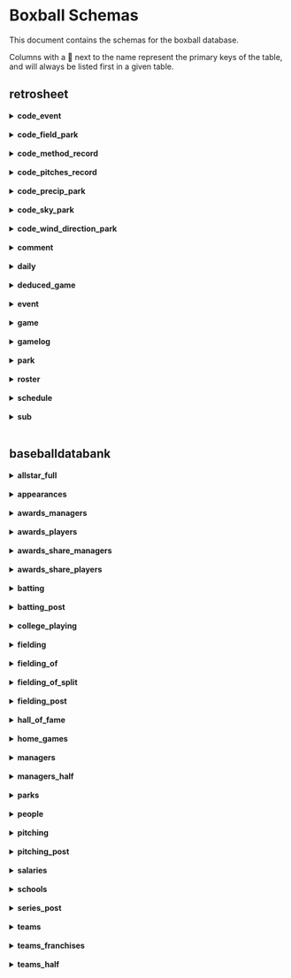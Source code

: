 # Boxball Schemas
This document contains the schemas for the boxball database.

Columns with a &#128273; next to the name represent the primary keys of the table, and will always be listed first in a given table.
## retrosheet
<details>
 <summary> <b>code_event</b></summary>

  #### &#128273; code: smallint
  #### description: varchar(30)
</details><br>
<details>
 <summary> <b>code_field_park</b></summary>

  #### &#128273; code: smallint
  #### description: varchar(30)
</details><br>
<details>
 <summary> <b>code_method_record</b></summary>

  #### &#128273; code: smallint
  #### description: varchar(30)
</details><br>
<details>
 <summary> <b>code_pitches_record</b></summary>

  #### &#128273; code: smallint
  #### description: varchar(30)
</details><br>
<details>
 <summary> <b>code_precip_park</b></summary>

  #### &#128273; code: smallint
  #### description: varchar(30)
</details><br>
<details>
 <summary> <b>code_sky_park</b></summary>

  #### &#128273; code: smallint
  #### description: varchar(30)
</details><br>
<details>
 <summary> <b>code_wind_direction_park</b></summary>

  #### &#128273; code: smallint
  #### description: varchar(30)
</details><br>
<details>
 <summary> <b>comment</b></summary>

  #### &#128273; dummy_id: integer
  #### game_id: char(12)
   >Game ID (home team ID + YYYYMMDD + doubleheader flag
  #### event_id: smallint
   >Commented event number
  #### comment: varchar(1638)
   >Comment text
  #### ejected_person_id: varchar(256)
   >ID of ejected person
  #### ejected_person_role_cd: varchar(256)
  #### eject_umpire_id: varchar(256)
   >ID of umpire who ejected person
  #### eject_reason: varchar(1639)
  #### umpchange_inning: varchar(256)
  #### umpchange_position: varchar(256)
  #### umpchange_person_id: varchar(256)
   >ID of new umpire
</details><br>
<details>
 <summary> <b>daily</b></summary>

  #### &#128273; dummy_id: integer
  #### game_id: char(12)
   >Game ID (home team ID + YYYYMMDD + doubleheader flag
  #### game_dt: date
   >Game date
  #### game_ct: smallint
   >Doubleheader flag (0 - only game of day, 1 - first game of doubleheader, 2 - second game of doubleheader
  #### appearance_dt: date
   >Player appearance date. Can be different from game date if the game was suspended and the player entered the game at the later date
  #### team_id: char(3)
   >Team ID of player
  #### player_id: char(8)
   >Player ID
  #### slot_ct: smallint
   >Player lineup position
  #### seq_ct: smallint
   >Player is nth person of game to play in that lineup slot
  #### home_fl: boolean
   >Player is playing at home
  #### opponent_id: char(3)
   >Team opponent ID
  #### park_id: char(5)
   >Park ID
  #### b_g: smallint
   >Games played
  #### b_pa: smallint
   >Plate appearances
  #### b_ab: smallint
   >At bats
  #### b_r: smallint
   >Runs scored
  #### b_h: smallint
   >Hits
  #### b_tb: smallint
   >Total bases
  #### b_2b: smallint
   >Doubles
  #### b_3b: smallint
   >Triples
  #### b_hr: smallint
   >Home runs
  #### b_hr4: smallint
   >Grand slams
  #### b_rbi: smallint
   >Runs batted in
  #### b_gw: smallint
   >Game winning RBI
  #### b_bb: smallint
   >Walks
  #### b_ibb: smallint
   >Intentional walks
  #### b_so: smallint
   >Strikeouts
  #### b_gdp: smallint
   >Grounded into double plays
  #### b_hp: smallint
   >Hit by pitches
  #### b_sh: smallint
   >Sacrifice hits
  #### b_sf: smallint
   >Sacrifice files
  #### b_sb: smallint
   >Stolen bases
  #### b_cs: smallint
   >Caught stealing
  #### b_xi: smallint
   >Reached on interference
  #### b_g_dh: smallint
   >Games as DH
  #### b_g_ph: smallint
   >Games as pinch hitter
  #### b_g_pr: smallint
   >Games as pinch runner
  #### p_g: smallint
   >Games pitched
  #### p_gs: smallint
   >Games as starting pitcher
  #### p_cg: smallint
   >Complete games
  #### p_sho: smallint
   >Shutouts
  #### p_gf: smallint
   >Games finished
  #### p_w: smallint
   >Wins
  #### p_l: smallint
   >Losses
  #### p_sv: smallint
   >Saves
  #### p_out: smallint
   >Outs recorded
  #### p_tbf: smallint
   >Total batters faced
  #### p_ab: smallint
   >At bats against
  #### p_r: smallint
   >Runs allowed
  #### p_er: smallint
   >Earned runs allowed
  #### p_h: smallint
   >Hits allowed
  #### p_tb: smallint
   >Total bases allowed
  #### p_2b: smallint
   >Doubles allowed
  #### p_3b: smallint
   >Triples allowed
  #### p_hr: smallint
   >Home runs allowed
  #### p_hr4: smallint
   >Grand slams allowed
  #### p_bb: smallint
   >Walks allowed
  #### p_ibb: smallint
   >Intentional walks allowed
  #### p_so: smallint
   >Strikeouts against
  #### p_gdp: smallint
   >Grounded into double plays against
  #### p_hp: smallint
   >Hit by pitches allowed
  #### p_sh: smallint
   >Sacrifice hits allowed
  #### p_sf: smallint
   >Sacrifice flies allowed
  #### p_xi: smallint
   >Reached on interference allowed
  #### p_wp: smallint
   >Wild pitches allowed
  #### p_bk: smallint
   >Balks allowed
  #### p_ir: smallint
   >Inherited runners
  #### p_irs: smallint
   >Inherited runners scored
  #### p_go: smallint
   >Groundouts recorded
  #### p_ao: smallint
   >Fly ball outs recorded
  #### p_pitch: smallint
   >Pitches thrown
  #### p_strike: smallint
   >Strikes thrown
  #### f_p_g: smallint
   >Appearances at pitcher
  #### f_p_gs: smallint
   >Starts at pitcher
  #### f_p_out: smallint
   >Outs played as pitcher
  #### f_p_tc: smallint
   >Total chances as pitcher
  #### f_p_po: smallint
   >Putouts as pitcher
  #### f_p_a: smallint
   >Assists as pitcher
  #### f_p_e: smallint
   >Errors as pitcher
  #### f_p_dp: smallint
   >Double plays turned as pitcher
  #### f_p_tp: smallint
   >Triple pays turned as pitcher
  #### f_c_g: smallint
   >Appearances at catcher
  #### f_c_gs: smallint
   >Starts at catcher
  #### f_c_out: smallint
   >Outs played as catcher
  #### f_c_tc: smallint
   >Total chances as catcher
  #### f_c_po: smallint
   >Putouts as catcher
  #### f_c_a: smallint
   >Assists as catcher
  #### f_c_e: smallint
   >Errors as catcher
  #### f_c_dp: smallint
   >Double plays turned as catcher
  #### f_c_tp: smallint
   >Triple pays turned as catcher
  #### f_c_pb: smallint
   >Passed balls
  #### f_c_xi: smallint
   >Catcher's interference
  #### f_1b_g: smallint
   >Appearances at first baseman
  #### f_1b_gs: smallint
   >Starts at first baseman
  #### f_1b_out: smallint
   >Outs played as first baseman
  #### f_1b_tc: smallint
   >Total chances as first baseman
  #### f_1b_po: smallint
   >Putouts as first baseman
  #### f_1b_a: smallint
   >Assists as first baseman
  #### f_1b_e: smallint
   >Errors as first baseman
  #### f_1b_dp: smallint
   >Double plays turned as first baseman
  #### f_1b_tp: smallint
   >Triple pays turned as first baseman
  #### f_2b_g: smallint
   >Appearances at second baseman
  #### f_2b_gs: smallint
   >Starts at second baseman
  #### f_2b_out: smallint
   >Outs played as second baseman
  #### f_2b_tc: smallint
   >Total chances as second baseman
  #### f_2b_po: smallint
   >Putouts as second baseman
  #### f_2b_a: smallint
   >Assists as second baseman
  #### f_2b_e: smallint
   >Errors as second baseman
  #### f_2b_dp: smallint
   >Double plays turned as second baseman
  #### f_2b_tp: smallint
   >Triple pays turned as second baseman
  #### f_3b_g: smallint
   >Appearances at third baseman
  #### f_3b_gs: smallint
   >Starts at third baseman
  #### f_3b_out: smallint
   >Outs played as third baseman
  #### f_3b_tc: smallint
   >Total chances as third baseman
  #### f_3b_po: smallint
   >Putouts as third baseman
  #### f_3b_a: smallint
   >Assists as third baseman
  #### f_3b_e: smallint
   >Errors as third baseman
  #### f_3b_dp: smallint
   >Double plays turned as third baseman
  #### f_3b_tp: smallint
   >Triple pays turned as third baseman
  #### f_ss_g: smallint
   >Appearances at shortstop
  #### f_ss_gs: smallint
   >Starts at shortstop
  #### f_ss_out: smallint
   >Outs played as shortstop
  #### f_ss_tc: smallint
   >Total chances as shortstop
  #### f_ss_po: smallint
   >Putouts as shortstop
  #### f_ss_a: smallint
   >Assists as shortstop
  #### f_ss_e: smallint
   >Errors as shortstop
  #### f_ss_dp: smallint
   >Double plays turned as shortstop
  #### f_ss_tp: smallint
   >Triple pays turned as shortstop
  #### f_lf_g: smallint
   >Appearances at left fielder
  #### f_lf_gs: smallint
   >Starts at left fielder
  #### f_lf_out: smallint
   >Outs played as left fielder
  #### f_lf_tc: smallint
   >Total chances as left fielder
  #### f_lf_po: smallint
   >Putouts as left fielder
  #### f_lf_a: smallint
   >Assists as left fielder
  #### f_lf_e: smallint
   >Errors as left fielder
  #### f_lf_dp: smallint
   >Double plays turned as left fielder
  #### f_lf_tp: smallint
   >Triple pays turned as left fielder
  #### f_cf_g: smallint
   >Appearances at center fielder
  #### f_cf_gs: smallint
   >Starts at center fielder
  #### f_cf_out: smallint
   >Outs played as center fielder
  #### f_cf_tc: smallint
   >Total chances as center fielder
  #### f_cf_po: smallint
   >Putouts as center fielder
  #### f_cf_a: smallint
   >Assists as center fielder
  #### f_cf_e: smallint
   >Errors as center fielder
  #### f_cf_dp: smallint
   >Double plays turned as center fielder
  #### f_cf_tp: smallint
   >Triple pays turned as center fielder
  #### f_rf_g: smallint
   >Appearances at right fielder
  #### f_rf_gs: smallint
   >Starts at right fielder
  #### f_rf_out: smallint
   >Outs played as right fielder
  #### f_rf_tc: smallint
   >Total chances as right fielder
  #### f_rf_po: smallint
   >Putouts as right fielder
  #### f_rf_a: smallint
   >Assists as right fielder
  #### f_rf_e: smallint
   >Errors as right fielder
  #### f_rf_dp: smallint
   >Double plays turned as right fielder
  #### f_rf_tp: smallint
   >Triple pays turned as right fielder
</details><br>
<details>
 <summary> <b>deduced_game</b></summary>

  #### &#128273; game_id: char(12)
   >Game ID (home team ID + YYYYMMDD + doubleheader flag
</details><br>
<details>
 <summary> <b>event</b></summary>

  #### &#128273; game_id: char(12)
   >Game ID (home team ID + YYYYMMDD + doubleheader flag
  #### &#128273; event_id: integer
   >Event number of game
  #### away_team_id: char(3)
   >Visiting Team
  #### inn_ct: smallint
   >Inning
  #### bat_home_id: boolean
   >Home team is batting
  #### outs_ct: smallint
   >Outs (0-2)
  #### balls_ct: smallint
   >Balls (0-3)
  #### strikes_ct: smallint
   >Strikes (0-2
  #### pitch_seq_tx: varchar(30)
   >Pitch sequence
  #### away_score_ct: smallint
   >Away score
  #### home_score_ct: smallint
   >Home score
  #### bat_id: char(8)
   >Batter ID
  #### bat_hand_cd: char(1)
   >Batter handedness
  #### resp_bat_id: char(8)
   >ID of batter charged with event
  #### resp_bat_hand_cd: char(1)
   >Handedness of batter charged with event
  #### pit_id: char(8)
   >Pitcher ID
  #### pit_hand_cd: char(1)
   >Pitcher handedness
  #### resp_pit_id: char(8)
   >ID of pitcher charged with event
  #### resp_pit_hand_cd: char(1)
   >Handedness of pitcher charged with event
  #### pos2_fld_id: char(8)
   >Catcher ID
  #### pos3_fld_id: char(8)
   >First baseman ID
  #### pos4_fld_id: char(8)
   >Second baseman ID
  #### pos5_fld_id: char(8)
   >Third baseman ID
  #### pos6_fld_id: char(8)
   >Shortstop ID
  #### pos7_fld_id: char(8)
   >Left fielder ID
  #### pos8_fld_id: char(8)
   >Center fielder ID
  #### pos9_fld_id: char(8)
   >Right fielder ID
  #### base1_run_id: char(8)
   >ID of runner on first
  #### base2_run_id: char(8)
   >ID of runner on second
  #### base3_run_id: char(8)
   >ID of runner on third
  #### event_tx: varchar(128)
   >Event text (in scoring shorthand
  #### leadoff_fl: boolean
   >Batter is leading off the inning
  #### ph_fl: boolean
   >Batter is pinch-hitting
  #### bat_fld_cd: smallint
   >Defensive position of batter (10 for DH, 11 for PH, 12 for PR
  #### bat_lineup_id: smallint
   >Lineup position (1-9)
  #### event_cd: smallint
   >Event code (join table `code_event` for descriptions
  #### bat_event_fl: boolean
   >Event is related to the batter
  #### ab_fl: boolean
   >Event is an at-bat
  #### h_fl: smallint
   >Event is a hit
  #### sh_fl: boolean
   >Event is a sacrifice hit
  #### sf_fl: boolean
   >Event is a sacrifice fly
  #### event_outs_ct: smallint
   >Outs recorded on event (0-3)
  #### dp_fl: boolean
   >Event is a double play
  #### tp_fl: boolean
   >Event is a triple play
  #### rbi_ct: smallint
   >Runs batted in on event
  #### wp_fl: boolean
   >Event is a wild pitch
  #### pb_fl: boolean
   >Event is a passed ball
  #### fld_cd: smallint
   >Position id of event fielder
  #### battedball_cd: char(1)
   >Batted ball code (P - pop-up, G - ground ball, F - fly ball, L - line drive
  #### bunt_fl: boolean
   >Event is a bunt
  #### foul_fl: boolean
   >Event is a foul ball
  #### battedball_loc_tx: varchar(5)
   >Hit location code (see https://www.retrosheet.org/location.htm)
  #### err_ct: smallint
   >Number of errors recorded during event
  #### err1_fld_cd: smallint
   >Position code of fielder committing first error during event
  #### err1_cd: char(1)
   >First error type (T - throwing, F - fielding)
  #### err2_fld_cd: smallint
   >Position code of fielder committing second error during event
  #### err2_cd: char(1)
   >Second error type (T - throwing, F - fielding)
  #### err3_fld_cd: smallint
   >Position code of fielder committing third error during event
  #### err3_cd: char(1)
   >Third error type (T - throwing, F - fielding)
  #### bat_dest_id: smallint
   >Destination of batter after event (0 - putout, 1-3 - bases, 4 - scored asearned run, 5 - scored as unearned, 6 - scored as unearned to team earned to pitcher)
  #### run1_dest_id: smallint
   >Destination of runner on first after event (0 - putout, 1-3 - bases, 4 - scored as earned run, 5 - scored as unearned, 6 - scored as unearned to team earned to pitcher)
  #### run2_dest_id: smallint
   >Destination of runner on second after event (0 - putout, 1-3 - bases, 4 - scored as earned run, 5 - scored as unearned, 6 - scored as unearned to team earned to pitcher)
  #### run3_dest_id: smallint
   >Destination of runner on third after event (0 - putout, 1-3 - bases, 4 - scored as earned run, 5 - scored as unearned, 6 - scored as unearned to team earned to pitcher)
  #### bat_play_tx: varchar(15)
   >Fielding play on batter
  #### run1_play_tx: varchar(15)
   >Fielding play on runner on first
  #### run2_play_tx: varchar(15)
   >Fielding play on runner on second
  #### run3_play_tx: varchar(15)
   >Fielding play on runner on third
  #### run1_sb_fl: boolean
   >Runner on first steals base
  #### run2_sb_fl: boolean
   >Runner on second steals base
  #### run3_sb_fl: boolean
   >Runner on third steals base
  #### run1_cs_fl: boolean
   >Runner on first caught stealing
  #### run2_cs_fl: boolean
   >Runner on second caught stealing
  #### run3_cs_fl: boolean
   >Runner on third caught stealing
  #### run1_pk_fl: boolean
   >Runner on first picked off
  #### run2_pk_fl: boolean
   >Runner on second picked off
  #### run3_pk_fl: boolean
   >Runner on third picked off
  #### run1_resp_pit_id: char(8)
   >ID of pitcher charged with runner on first
  #### run2_resp_pit_id: char(8)
   >ID of pitcher charged with runner on second
  #### run3_resp_pit_id: char(8)
   >ID of pitcher charged with runner on third
  #### game_new_fl: boolean
   >Start of game flag
  #### game_end_fl: boolean
   >End of game flag
  #### pr_run1_fl: boolean
   >Pinch-runner on first
  #### pr_run2_fl: boolean
   >Pinch-runner on second
  #### pr_run3_fl: boolean
   >Runner on third
  #### removed_for_pr_run1_id: char(8)
   >ID of former runner on first removed for pinch-runner
  #### removed_for_pr_run2_id: char(8)
   >ID of former runner on second removed for pinch-runner
  #### removed_for_pr_run3_id: char(8)
   >ID of former runner on third removed for pinch-runner
  #### removed_for_ph_bat_id: char(8)
   >ID of former batter removed for pinch-hitter
  #### removed_for_ph_bat_fld_cd: integer
   >Position code of batter removed for pinch-hitter
  #### po1_fld_cd: smallint
   >Position code of fielder with first putout
  #### po2_fld_cd: smallint
   >Position code of fielder with second putout
  #### po3_fld_cd: smallint
   >Position code of fielder with third putout
  #### ass1_fld_cd: smallint
   >Position code of fielder with first assist
  #### ass2_fld_cd: smallint
   >Position code of fielder with second assist
  #### ass3_fld_cd: smallint
   >Position code of fielder with third assist
  #### ass4_fld_cd: smallint
   >Position code of fielder with fourth assist
  #### ass5_fld_cd: smallint
   >Position code of fielder with fifth assist
  #### home_team_id: char(3)
   >Home team ID
  #### bat_team_id: char(3)
   >Batting team ID
  #### fld_team_id: char(3)
   >Fielding team ID
  #### bat_last_id: smallint
   >Half inning (differs from batting team if home team bats first)
  #### inn_new_fl: boolean
   >Start of half-inning flag
  #### inn_end_fl: boolean
   >End of half-inning flag
  #### start_bat_score_ct: smallint
   >Runs scored by batting team (prior to this event)
  #### start_fld_score_ct: smallint
   >Runs scored by fielding team
  #### inn_runs_ct: smallint
   >Runs scored in this half-inning (prior to this event)
  #### game_pa_ct: smallint
   >Batting team PA total (prior to this event)
  #### inn_pa_ct: smallint
   >Half-inning PA total (prior to this event)
  #### pa_new_fl: boolean
   >Event is the start of a plate appearance
  #### pa_trunc_fl: boolean
   >Event is a truncated plate appearance
  #### start_bases_cd: smallint
   >Base state at start of event (0-7, binary value is flags for runners on third, second, and first left-to-right)
  #### end_bases_cd: smallint
   >Base state end of event (0-7, binary value is flags for runners on third, second, and first left-to-right)
  #### bat_start_fl: boolean
   >Batter started game
  #### resp_bat_start_fl: boolean
   >Result-charged batter is a starter
  #### bat_on_deck_id: char(8)
   >ID of batter on deck
  #### bat_in_hold_id: char(8)
   >Id of batter in the hole
  #### pit_start_fl: boolean
   >Pitcher started game
  #### resp_pit_start_fl: boolean
   >Result-charged pitcher started game
  #### run1_fld_cd: smallint
   >Defensive position code of runner on first
  #### run1_lineup_cd: smallint
   >Lineup position of runner on first
  #### run1_origin_event_id: smallint
   >Event number on which runner on first reached base
  #### run2_fld_cd: smallint
   >Defensive position code of runner on second
  #### run2_lineup_cd: smallint
   >Lineup position of runner on second
  #### run2_origin_event_id: smallint
   >Event number on which runner on second reached base
  #### run3_fld_cd: smallint
   >Defensive position code of runner on third
  #### run3_lineup_cd: smallint
   >Lineup position of runner on third
  #### run3_origin_event_id: smallint
   >Event number on which runner on third reached base
  #### run1_resp_cat_id: char(8)
   >ID of responsible catcher for runner on first
  #### run2_resp_cat_id: char(8)
   >ID of responsible catcher for runner on second
  #### run3_resp_cat_id: char(8)
   >ID of responsible catcher for runner on third
  #### pa_ball_ct: smallint
   >Number of balls in plate appearance
  #### pa_called_ball_ct: smallint
   >Number of called balls in plate appearance
  #### pa_intent_ball_ct: smallint
   >Number of intentional balls in plate appearance
  #### pa_pitchout_ball_ct: smallint
   >Number of pitchouts in plate appearance
  #### pa_hitbatter_ball_ct: smallint
   >Number of pitches hitting batter in plate appearance
  #### pa_other_ball_ct: smallint
   >Number of other balls in plate appearance
  #### pa_strike_ct: smallint
   >Number of strikes in plate appearance
  #### pa_called_strike_ct: smallint
   >Number of called strikes in plate appearance
  #### pa_swingmiss_strike_ct: smallint
   >Number of swing-and-miss strikes in plate appearance
  #### pa_foul_strike_ct: smallint
   >Number of foul balls in plate appearance
  #### pa_inplay_strike_ct: smallint
   >Number of balls in play in plate appearance
  #### pa_other_strike_ct: smallint
   >Number of other strikes in plate appearance
  #### event_runs_ct: smallint
   >Number of runs on play
  #### fld_id: char(8)
   >ID of player fielding batted ball
  #### base2_force_fl: boolean
   >Event has force play at second
  #### base3_force_fl: boolean
   >Event has force play at third
  #### base4_force_fl: boolean
   >Event has force play at home
  #### bat_safe_err_fl: boolean
   >Event has batter safe on an error
  #### bat_fate_id: smallint
   >Ultimate fate of batter (see `dest_id` cols for code meaning
  #### run1_fate_id: smallint
   >Ultimate fate of runner on first (see `dest_id` cols for code meaning
  #### run2_fate_id: smallint
   >Ultimate fate of runner on second (see `dest_id` cols for code meaning
  #### run3_fate_id: smallint
   >Ultimate fate of runner on third (see `dest_id` cols for code meaning
  #### fate_runs_ct: smallint
   >Additional runs scored in half inning after this event
  #### ass6_fld_cd: smallint
   >Position code of fielder with sixth assist
  #### ass7_fld_cd: smallint
   >Position code of fielder with seventh assist
  #### ass8_fld_cd: smallint
   >Position code of fielder with eighth assist
  #### ass9_fld_cd: smallint
   >Position code of fielder with ninth assist
  #### ass10_fld_cd: smallint
   >Position code of fielder with tenth assist
  #### unknown_out_exc_fl: boolean
   >Unknown fielding credit flag
  #### uncertain_play_exc_fl: boolean
   >Uncertain play flag
</details><br>
<details>
 <summary> <b>game</b></summary>

  #### &#128273; game_id: char(12)
   >Game ID (home team ID + YYYYMMDD + doubleheader flag
  #### game_dt: date
   >Game date
  #### game_ct: smallint
   >Doubleheader flag (0 - only game of day, 1 - first game of doubleheader, 2 - second game of doubleheader
  #### game_dy: varchar(9)
   >Day of week
  #### start_game_tm: smallint
   >Game start time (12HMM coded as integer, eg 1015 for 10:15 PM)
  #### dh_fl: varchar(1)
   >DH used
  #### daynight_park_cd: varchar(1)
   >D - day game, N - night game
  #### away_team_id: char(3)
   >Away team ID
  #### home_team_id: char(3)
   >Home team ID
  #### park_id: varchar(5)
   >Park ID
  #### away_start_pit_id: char(8)
   >Away team starting pitcher ID
  #### home_start_pit_id: char(8)
   >Home team starting pitcher ID
  #### base4_ump_id: varchar(32)
   >Home plate umpire ID
  #### base1_ump_id: varchar(32)
   >First base umpire ID
  #### base2_ump_id: varchar(32)
   >Second base umpire ID
  #### base3_ump_id: varchar(32)
   >Third base umpire ID
  #### lf_ump_id: char(8)
   >Left field umpire ID
  #### rf_ump_id: char(8)
   >Right field umpire ID
  #### attend_park_ct: integer
   >Attendance
  #### scorer_record_id: varchar(50)
   >Scorekeeper
  #### translator_record_id: varchar(50)
   >Translator
  #### inputter_record_id: varchar(50)
   >Inputter
  #### input_record_ts: varchar(20)
   >Date and time of record input
  #### edit_record_ts: varchar(20)
   >Date and time of Most recent record edit
  #### method_record_cd: varchar(1)
   >How the game was scored (join `code_method_record` for details
  #### pitches_record_cd: varchar(1)
   >Highest detail of pitches recorded (join `code_pitches_record` for details). Note that many games with pitch detail do not have that info for all events, so pitch totals may not be accurate.
  #### temp_park_ct: smallint
   >Park temperature in degrees F (0 if unknown)
  #### wind_direction_park_cd: smallint
   >Wind direction park code (join `code_wind_direction_park` for details)
  #### wind_speed_park_ct: smallint
   >Wind speed in miles per hour (-1 if unknown)
  #### field_park_cd: smallint
   >Park field condition code (join `code_field_park` for details)
  #### precip_park_cd: smallint
   >Park precipitation code (join `code_precip_park` for details
  #### sky_park_cd: smallint
   >Park sky condition code (join `code_sky_park` for details
  #### minutes_game_ct: smallint
   >Length of game in minutes
  #### inn_ct: smallint
   >Length of game in innings
  #### away_score_ct: smallint
   >Away team final score
  #### home_score_ct: smallint
   >Home team final score
  #### away_hits_ct: smallint
   >Away team hits
  #### home_hits_ct: smallint
   >Home team hits
  #### away_err_ct: smallint
   >Away team errors
  #### home_err_ct: smallint
   >Home team errors
  #### away_lob_ct: smallint
   >Away team left on base
  #### home_lob_ct: smallint
   >Home team left on base
  #### win_pit_id: char(8)
   >ID of winning pitcher
  #### lose_pit_id: char(8)
   >ID of losing pitcher
  #### save_pit_id: char(8)
   >ID of saving pitcher
  #### gwrbi_bat_id: char(8)
   >ID of batter wit game-winning RBI
  #### away_lineup1_bat_id: char(8)
   >ID of away team starting batter in lineup position 1
  #### away_lineup1_fld_cd: smallint
   >Fielding position code of away team starting batter in lineup position 1
  #### away_lineup2_bat_id: char(8)
   >ID of away team starting batter in lineup position 2
  #### away_lineup2_fld_cd: smallint
   >Fielding position code of away team starting batter in lineup position 2
  #### away_lineup3_bat_id: char(8)
   >ID of away team starting batter in lineup position 3
  #### away_lineup3_fld_cd: smallint
   >Fielding position code of away team starting batter in lineup position 3
  #### away_lineup4_bat_id: char(8)
   >ID of away team starting batter in lineup position 4
  #### away_lineup4_fld_cd: smallint
   >Fielding position code of away team starting batter in lineup position 4
  #### away_lineup5_bat_id: char(8)
   >ID of away team starting batter in lineup position 5
  #### away_lineup5_fld_cd: smallint
   >Fielding position code of away team starting batter in lineup position 5
  #### away_lineup6_bat_id: char(8)
   >ID of away team starting batter in lineup position 6
  #### away_lineup6_fld_cd: smallint
   >Fielding position code of away team starting batter in lineup position 6
  #### away_lineup7_bat_id: char(8)
   >ID of away team starting batter in lineup position 7
  #### away_lineup7_fld_cd: smallint
   >Fielding position code of away team starting batter in lineup position 7
  #### away_lineup8_bat_id: char(8)
   >ID of away team starting batter in lineup position 8
  #### away_lineup8_fld_cd: smallint
   >Fielding position code of away team starting batter in lineup position 8
  #### away_lineup9_bat_id: char(8)
   >ID of away team starting batter in lineup position 9
  #### away_lineup9_fld_cd: smallint
   >Fielding position code of away team starting batter in lineup position 9
  #### home_lineup1_bat_id: char(8)
   >ID of home team starting batter in lineup position 1
  #### home_lineup1_fld_cd: smallint
   >Fielding position code of home team starting batter in lineup position 1
  #### home_lineup2_bat_id: char(8)
   >ID of home team starting batter in lineup position 2
  #### home_lineup2_fld_cd: smallint
   >Fielding position code of home team starting batter in lineup position 2
  #### home_lineup3_bat_id: char(8)
   >ID of home team starting batter in lineup position 3
  #### home_lineup3_fld_cd: smallint
   >Fielding position code of home team starting batter in lineup position 3
  #### home_lineup4_bat_id: char(8)
   >ID of home team starting batter in lineup position 4
  #### home_lineup4_fld_cd: smallint
   >Fielding position code of home team starting batter in lineup position 4
  #### home_lineup5_bat_id: char(8)
   >ID of home team starting batter in lineup position 5
  #### home_lineup5_fld_cd: smallint
   >Fielding position code of home team starting batter in lineup position 5
  #### home_lineup6_bat_id: char(8)
   >ID of home team starting batter in lineup position 6
  #### home_lineup6_fld_cd: smallint
   >Fielding position code of home team starting batter in lineup position 6
  #### home_lineup7_bat_id: char(8)
   >ID of home team starting batter in lineup position 7
  #### home_lineup7_fld_cd: smallint
   >Fielding position code of home team starting batter in lineup position 7
  #### home_lineup8_bat_id: char(8)
   >ID of home team starting batter in lineup position 8
  #### home_lineup8_fld_cd: smallint
   >Fielding position code of home team starting batter in lineup position 8
  #### home_lineup9_bat_id: char(8)
   >ID of home team starting batter in lineup position 9
  #### home_lineup9_fld_cd: smallint
   >Fielding position code of home team starting batter in lineup position 9
  #### away_finish_pit_id: char(8)
   >Away team finishing pitcher
  #### home_finish_pit_id: char(8)
   >Home team finishing pitcher
  #### away_team_league_id: char(1)
   >Away team league (1 char ID)
  #### home_team_league_id: char(1)
   >Home team league (1 char ID)
  #### away_team_game_ct: smallint
   >Away team game number
  #### home_team_game_ct: smallint
   >Home team game number
  #### outs_ct: smallint
   >Length of game in outs
  #### completion_tx: varchar(26)
   >Information on completion of game
  #### forfeit_tx: varchar(26)
   >Information on forfeit of game
  #### protest_tx: varchar(26)
   >Information on protest of game
  #### away_line_tx: varchar(26)
   >Away team linescore
  #### home_line_tx: varchar(26)
   >Home team linescore
  #### away_ab_ct: smallint
   >Away team at bats
  #### away_2b_ct: smallint
   >Away team doubles
  #### away_3b_ct: smallint
   >Away team triples
  #### away_hr_ct: smallint
   >Away team home runs
  #### away_bi_ct: smallint
   >Away team runs batted in
  #### away_sh_ct: smallint
   >Away team sacrifice hits
  #### away_sf_ct: smallint
   >Away team sacrifice flies
  #### away_hp_ct: smallint
   >Away team hit by pitches
  #### away_bb_ct: smallint
   >Away team walks
  #### away_ibb_ct: smallint
   >Away team intentional walks
  #### away_so_ct: smallint
   >Away team strikeouts
  #### away_sb_ct: smallint
   >Away team stolen bases
  #### away_cs_ct: smallint
   >Away team caught stealing
  #### away_gdp_ct: smallint
   >Away team grounded into double plays
  #### away_xi_ct: smallint
   >Away team reached on interference
  #### away_pitcher_ct: smallint
   >Away team number of pitchers used
  #### away_er_ct: smallint
   >Away team individual earned runs
  #### away_ter_ct: smallint
   >Away team team earned runs
  #### away_wp_ct: smallint
   >Away team wild pitches
  #### away_bk_ct: smallint
   >Away team balks
  #### away_po_ct: smallint
   >Away team putouts
  #### away_a_ct: smallint
   >Away team assists
  #### away_pb_ct: smallint
   >Away team passed balls
  #### away_dp_ct: smallint
   >Away team double plays turned
  #### away_tp_ct: smallint
   >Away team triple plays turned
  #### home_ab_ct: smallint
   >Home team at bats
  #### home_2b_ct: smallint
   >Home team doubles
  #### home_3b_ct: smallint
   >Home team triples
  #### home_hr_ct: smallint
   >Home team home runs
  #### home_bi_ct: smallint
   >Home team runs batted in
  #### home_sh_ct: smallint
   >Home team sacrifice hits
  #### home_sf_ct: smallint
   >Home team sacrifice flies
  #### home_hp_ct: smallint
   >Home team hit by pitches
  #### home_bb_ct: smallint
   >Home team walks
  #### home_ibb_ct: smallint
   >Home team intentional walks
  #### home_so_ct: smallint
   >Home team strikeouts
  #### home_sb_ct: smallint
   >Home team stolen bases
  #### home_cs_ct: smallint
   >Home team caught stealing
  #### home_gdp_ct: smallint
   >Home team grounded into double plays
  #### home_xi_ct: smallint
   >Home team reached on interference
  #### home_pitcher_ct: smallint
   >Home team number of pitchers used
  #### home_er_ct: smallint
   >Home team individual earned runs
  #### home_ter_ct: smallint
   >Home team team earned runs
  #### home_wp_ct: smallint
   >Home team wild pitches
  #### home_bk_ct: smallint
   >Home team balks
  #### home_po_ct: smallint
   >Home team putouts
  #### home_a_ct: smallint
   >Home team assists
  #### home_pb_ct: smallint
   >Home team passed balls
  #### home_dp_ct: smallint
   >Home team double plays turned
  #### home_tp_ct: smallint
   >Home team triple plays turned
  #### ump_home_name_tx: varchar(26)
   >Home plate umpire name
  #### ump_1b_name_tx: varchar(26)
   >First base umpire name
  #### ump_2b_name_tx: varchar(26)
   >Second base umpire name
  #### ump_3b_name_tx: varchar(26)
   >Third base umpire name
  #### ump_lf_name_tx: varchar(26)
   >Left field umpire name
  #### ump_rf_name_tx: varchar(26)
   >Right field umpire name
  #### away_manager_id: char(8)
   >Away manager ID
  #### away_manager_name_tx: varchar(26)
   >Away manager name
  #### home_manager_id: char(8)
   >Home manager ID
  #### home_manager_name_tx: varchar(26)
   >Home manager name
  #### win_pit_name_tx: varchar(26)
   >Wining pitcher name
  #### lose_pit_name_tx: varchar(26)
   >Losing pitcher name
  #### save_pit_name_tx: varchar(26)
   >Saving pitcher name
  #### goahead_rbi_id: char(8)
   >ID of batter with goahead RBI
  #### goahead_rbi_name_tx: varchar(26)
   >Name of batter with goahead RBI
  #### away_lineup1_bat_name_tx: varchar(26)
   >Name of away team batter in lineup position 1
  #### away_lineup2_bat_name_tx: varchar(26)
   >Name of away team batter in lineup position 2
  #### away_lineup3_bat_name_tx: varchar(26)
   >Name of away team batter in lineup position 3
  #### away_lineup4_bat_name_tx: varchar(26)
   >Name of away team batter in lineup position 4
  #### away_lineup5_bat_name_tx: varchar(26)
   >Name of away team batter in lineup position 5
  #### away_lineup6_bat_name_tx: varchar(26)
   >Name of away team batter in lineup position 6
  #### away_lineup7_bat_name_tx: varchar(26)
   >Name of away team batter in lineup position 7
  #### away_lineup8_bat_name_tx: varchar(26)
   >Name of away team batter in lineup position 8
  #### away_lineup9_bat_name_tx: varchar(26)
   >Name of home team batter in lineup position 9
  #### home_lineup1_bat_name_tx: varchar(26)
   >Name of home team batter in lineup position 1
  #### home_lineup2_bat_name_tx: varchar(26)
   >Name of home team batter in lineup position 2
  #### home_lineup3_bat_name_tx: varchar(26)
   >Name of home team batter in lineup position 3
  #### home_lineup4_bat_name_tx: varchar(26)
   >Name of home team batter in lineup position 4
  #### home_lineup5_bat_name_tx: varchar(26)
   >Name of home team batter in lineup position 5
  #### home_lineup6_bat_name_tx: varchar(26)
   >Name of home team batter in lineup position 6
  #### home_lineup7_bat_name_tx: varchar(26)
   >Name of home team batter in lineup position 7
  #### home_lineup8_bat_name_tx: varchar(26)
   >Name of home team batter in lineup position 8
  #### home_lineup9_bat_name_tx: varchar(26)
   >Name of home team batter in lineup position 9
  #### add_info_tx: varchar(26)
   >Additional information
  #### acq_info_tx: varchar(26)
   >Acquisition information
</details><br>
<details>
 <summary> <b>gamelog</b></summary>

  #### &#128273; date: date
   >Game date
  #### &#128273; double_header: char(1)
   >
        Number of game:
         "0" -- a single game
         "1" -- the first game of a double (or triple) header
                including separate admission doubleheaders
         "2" -- the second game of a double (or triple) header
                including separate admission doubleheaders
         "3" -- the third game of a triple-header
         "A" -- the first game of a double-header involving 3 teams
         "B" -- the second game of a double-header involving 3 teams
         
  #### &#128273; visiting_team: char(3)
   >Visiting team ID
  #### &#128273; home_team: char(3)
   >Home team ID
  #### day_of_week: char(3)
   >Day of week (3 char abbreviation)
  #### visiting_team_league: char(2)
   >Away team league ID
  #### visiting_team_game_number: smallint
   >Away team game number
  #### home_team_league: char(2)
   >Home team league ID
  #### home_team_game_number: smallint
   >Home team game number
  #### visitor_runs_scored: smallint
   >Away team runs scored
  #### home_runs_score: smallint
   >Home team runs scored
  #### length_in_outs: smallint
   >Game length in outs
  #### day_night: char(1)
   >D - day game, N - night game
  #### completion_info: varchar(23)
   >
        Completion information.  If the game was completed at a
        later date (either due to a suspension or an upheld protest)
        this field will include:
            "yyyymmdd,park,vs,hs,len" Where
        yyyymmdd -- the date the game was completed
        park -- the park ID where the game was completed
        vs -- the visitor score at the time of interruption
        hs -- the home score at the time of interruption
        len -- the length of the game in outs at time of interruption
        All the rest of the information in the record refers to the
        entire game.
        
  #### forfeit_info: varchar(3)
   >V - forfeited to away team, H - forfeited to home team, T - ruled a no-decision
  #### protest_info: varchar(3)
   >P - protested by unidentified team, V - disallowed protest by away team, H - disallowed protest by home team, X - upheld protest by away team, Y - upheld protest by home team
  #### park_id: char(5)
   >Park ID
  #### attendance: integer
   >Attendance
  #### duration: smallint
   >Time of game in minutes
  #### vistor_line_score: varchar(26)
   >Away team line score, e.g. 010000(10)0x
  #### home_line_score: varchar(26)
   >Home team line score, e.g. 010000(10)0x
  #### visitor_ab: smallint
   >Away team at bats
  #### visitor_h: smallint
   >Away team hits
  #### visitor_d: smallint
   >Away team doubles
  #### visitor_t: smallint
   >Away team triples
  #### visitor_hr: smallint
   >Away team home runs
  #### visitor_rbi: smallint
   >Away team runs batted in
  #### visitor_sh: smallint
   >Away team sacrifice hits (may include sac flies before 1954)
  #### visitor_sf: smallint
   >Away team sacrifice flies (since 1954)
  #### visitor_hbp: smallint
   >Away team hit by pitches
  #### visitor_bb: smallint
   >Away team walks
  #### visitor_ibb: smallint
   >Away team intentional walks
  #### visitor_k: smallint
   >Away team strikeouts
  #### visitor_sb: smallint
   >Away team stolen bases
  #### visitor_cs: smallint
   >Away team caught stealing
  #### visitor_gdp: smallint
   >Away team grounded into double plays
  #### visitor_ci: smallint
   >Away team reached on interference
  #### visitor_lob: smallint
   >Away team left on base
  #### visitor_pitchers: smallint
   >Away team pitchers used
  #### visitor_er: smallint
   >Away team individual earned runs allowed
  #### visitor_ter: smallint
   >Away team team earned runs allowed
  #### visitor_wp: smallint
   >Away team wild pitches allowed
  #### visitor_balks: smallint
   >Away team balks allowed
  #### visitor_po: smallint
   >Away team putouts
  #### visitor_a: smallint
   >Away team assists
  #### visitor_e: smallint
   >Away team errors
  #### visitor_passed: smallint
   >Away team passed balls
  #### visitor_db: smallint
   >Away team double plays turned
  #### visitor_tp: smallint
   >Away team triple plays turned
  #### home_ab: smallint
   >Home team at bats
  #### home_h: smallint
   >Home team hits
  #### home_d: smallint
   >Home team doubles
  #### home_t: smallint
   >Home team triples
  #### home_hr: smallint
   >Home team home runs
  #### home_rbi: smallint
   >Home team runs batted in
  #### home_sh: smallint
   >Home team sacrifice hits (may include sac flies before 1954)
  #### home_sf: smallint
   >Home team sacrifice flies (since 1954)
  #### home_hbp: smallint
   >Home team hit by pitches
  #### home_bb: smallint
   >Home team walks
  #### home_ibb: smallint
   >Home team intentional walks
  #### home_k: smallint
   >Home team strikeouts
  #### home_sb: smallint
   >Home team stolen bases
  #### home_cs: smallint
   >Home team caught stealing
  #### home_gdp: smallint
   >Home team grounded into double plays
  #### home_ci: smallint
   >Home team reached on interference
  #### home_lob: smallint
   >Home team left on base
  #### home_pitchers: smallint
   >Home team pitchers used
  #### home_er: smallint
   >Home team individual earned runs allowed
  #### home_ter: smallint
   >Home team team earned runs allowed
  #### home_wp: smallint
   >Home team wild pitches allowed
  #### home_balks: smallint
   >Home team balks allowed
  #### home_po: smallint
   >Home team putouts
  #### home_a: smallint
   >Home team assists
  #### home_e: smallint
   >Home team errors
  #### home_passed: smallint
   >Home team passed balls
  #### home_db: smallint
   >Home team double plays turned
  #### home_tp: smallint
   >Home team triple plays turned
  #### umpire_h_id: char(8)
   >Home plate umpire ID
  #### umpire_h_name: varchar(32)
   >Home plate umpire name
  #### umpire_1b_id: char(8)
   >First base umpire ID
  #### umpire_1b_name: varchar(32)
   >First base umpire name
  #### umpire_2b_id: char(8)
   >Second base umpire ID
  #### umpire_2b_name: varchar(32)
   >Second base umpire name
  #### umpire_3b_id: char(8)
   >Third base umpire ID
  #### umpire_3b_name: varchar(32)
   >Third base umpire name
  #### umpire_lf_id: char(8)
   >Left field umpire ID
  #### umpire_lf_name: varchar(32)
   >Left field umpire name
  #### umpire_rf_id: char(8)
   >Right field umpire ID
  #### umpire_rf_name: varchar(32)
   >Right field umpire name
  #### visitor_manager_id: char(8)
   >Away team manager ID
  #### visitor_manager_name: varchar(32)
   >Away team manager name
  #### home_manager_id: char(8)
   >Home team manager ID
  #### home_manager_name: varchar(32)
   >Home team manager name
  #### winning_pitcher_id: char(8)
   >Winning pitcher ID
  #### winning_pitcher_name: varchar(32)
   >Winning pitcher name
  #### losing_pitcher_id: char(8)
   >Losing pitcher ID
  #### losing_pitcher_name: varchar(32)
   >Losing pitcher name
  #### saving_pitcher_id: char(8)
   >Saving pitcher ID
  #### saving_pitcher_name: varchar(32)
   >Saving pitcher name
  #### game_winning_rbi_id: char(8)
   >Game-winning RBI ID
  #### game_winning_rbi_name: varchar(32)
   >Game-winning RBI name
  #### visitor_starting_pitcher_id: char(8)
   >Away team starting pitcher ID
  #### visitor_starting_pitcher_name: varchar(32)
   >Away team starting pitcher name
  #### home_starting_pitcher_id: char(8)
   >Home team starting pitcher ID
  #### home_starting_pitcher_name: varchar(32)
   >Home team starting pitcher name
  #### visitor_batting_1_player_id: char(8)
   >Away team lineup slot 1 starting player ID
  #### visitor_batting_1_name: varchar(32)
   >Away team lineup slot 1 starting player name
  #### visitor_batting_1_position: smallint
   >Away team lineup slot 1 starting player fielding position
  #### visitor_batting_2_player_id: char(8)
   >Away team lineup slot 2 starting player ID
  #### visitor_batting_2_name: varchar(32)
   >Away team lineup slot 2 starting player name
  #### visitor_batting_2_position: smallint
   >Away team lineup slot 2 starting player fielding position
  #### visitor_batting_3_player_id: char(8)
   >Away team lineup slot 3 starting player ID
  #### visitor_batting_3_name: varchar(32)
   >Away team lineup slot 3 starting player name
  #### visitor_batting_3_position: smallint
   >Away team lineup slot 3 starting player fielding position
  #### visitor_batting_4_player_id: char(8)
   >Away team lineup slot 4 starting player ID
  #### visitor_batting_4_name: varchar(32)
   >Away team lineup slot 4 starting player name
  #### visitor_batting_4_position: smallint
   >Away team lineup slot 4 starting player fielding position
  #### visitor_batting_5_player_id: char(8)
   >Away team lineup slot 5 starting player ID
  #### visitor_batting_5_name: varchar(32)
   >Away team lineup slot 5 starting player name
  #### visitor_batting_5_position: smallint
   >Away team lineup slot 5 starting player fielding position
  #### visitor_batting_6_player_id: char(8)
   >Away team lineup slot 6 starting player ID
  #### visitor_batting_6_name: varchar(32)
   >Away team lineup slot 6 starting player name
  #### visitor_batting_6_position: smallint
   >Away team lineup slot 6 starting player fielding position
  #### visitor_batting_7_player_id: char(8)
   >Away team lineup slot 7 starting player ID
  #### visitor_batting_7_name: varchar(32)
   >Away team lineup slot 7 starting player name
  #### visitor_batting_7_position: smallint
   >Away team lineup slot 7 starting player fielding position
  #### visitor_batting_8_player_id: char(8)
   >Away team lineup slot 8 starting player ID
  #### visitor_batting_8_name: varchar(32)
   >Away team lineup slot 8 starting player name
  #### visitor_batting_8_position: smallint
   >Away team lineup slot 8 starting player fielding position
  #### visitor_batting_9_player_id: char(8)
   >Away team lineup slot 9 starting player ID
  #### visitor_batting_9_name: varchar(32)
   >Away team lineup slot 9 starting player name
  #### visitor_batting_9_position: smallint
   >Away team lineup slot 9 starting player fielding position
  #### home_batting_1_player_id: char(8)
   >Home team lineup slot 1 starting player ID
  #### home_batting_1_name: varchar(32)
   >Home team lineup slot 1 starting player name
  #### home_batting_1_position: smallint
   >Home team lineup slot 1 starting player fielding position
  #### home_batting_2_player_id: char(8)
   >Home team lineup slot 2 starting player ID
  #### home_batting_2_name: varchar(32)
   >Home team lineup slot 2 starting player name
  #### home_batting_2_position: smallint
   >Home team lineup slot 2 starting player fielding position
  #### home_batting_3_player_id: char(8)
   >Home team lineup slot 3 starting player ID
  #### home_batting_3_name: varchar(32)
   >Home team lineup slot 3 starting player name
  #### home_batting_3_position: smallint
   >Home team lineup slot 3 starting player fielding position
  #### home_batting_4_player_id: char(8)
   >Home team lineup slot 4 starting player ID
  #### home_batting_4_name: varchar(32)
   >Home team lineup slot 4 starting player name
  #### home_batting_4_position: smallint
   >Home team lineup slot 4 starting player fielding position
  #### home_batting_5_player_id: char(8)
   >Home team lineup slot 5 starting player ID
  #### home_batting_5_name: varchar(32)
   >Home team lineup slot 5 starting player name
  #### home_batting_5_position: smallint
   >Home team lineup slot 5 starting player fielding position
  #### home_batting_6_player_id: char(8)
   >Home team lineup slot 6 starting player ID
  #### home_batting_6_name: varchar(32)
   >Home team lineup slot 6 starting player name
  #### home_batting_6_position: smallint
   >Home team lineup slot 6 starting player fielding position
  #### home_batting_7_player_id: char(8)
   >Home team lineup slot 7 starting player ID
  #### home_batting_7_name: varchar(32)
   >Home team lineup slot 7 starting player name
  #### home_batting_7_position: smallint
   >Home team lineup slot 7 starting player fielding position
  #### home_batting_8_player_id: char(8)
   >Home team lineup slot 8 starting player ID
  #### home_batting_8_name: varchar(32)
   >Home team lineup slot 8 starting player name
  #### home_batting_8_position: smallint
   >Home team lineup slot 8 starting player fielding position
  #### home_batting_9_player_id: char(8)
   >Home team lineup slot 9 starting player ID
  #### home_batting_9_name: varchar(32)
   >Home team lineup slot 9 starting player name
  #### home_batting_9_position: smallint
   >Home team lineup slot 9 starting player fielding position
  #### additional_info: varchar(128)
   >
        Additional information.  This is a grab-bag of informational
              items that might not warrant a field on their own.  The field
              is alpha-numeric. Some items are represented by tokens such as:
                 "HTBF" -- home team batted first.
                 Note: if "HTBF" is specified it would be possible to see
                 something like "01002000x" in the visitor's line score.
              Changes in umpire positions during a game will also appear in
              this field.  These will be in the form:
                 umpchange,inning,umpPosition,umpid with the latter three
                 repeated for each umpire.
              These changes occur with umpire injuries, late arrival of
              umpires or changes from completion of suspended games. Details
              of suspended games are in field `completion_information`.
        
  #### acquisition_info: char(1)
   >Y - complete game information, N - no game information, D - game derived from box score and game story, P - portions of game information
</details><br>
<details>
 <summary> <b>park</b></summary>

  #### &#128273; park_id: char(5)
   >Park ID
  #### name: varchar(41)
   >Park name
  #### aka: varchar(55)
   >Common park alias
  #### city: varchar(17)
   >City
  #### state: varchar(9)
   >State
  #### start_date: varchar(10)
   >First game
  #### end_date: varchar(10)
   >Last game
  #### league: char(2)
   >League ID
  #### notes: varchar(54)
   >Misc. notes
</details><br>
<details>
 <summary> <b>roster</b></summary>

  #### &#128273; year: integer
   >Year of roster
  #### &#128273; player_id: char(8)
   >Player ID
  #### &#128273; team_id: char(3)
   >Team ID
  #### &#128273; position: varchar(2)
   >Primary fielding position
  #### last_name: varchar(32)
   >Player last name
  #### first_name: varchar(32)
   >Player first name
  #### bats: char(1)
   >Bat handedness
  #### throws: char(1)
   >Throw handedness
</details><br>
<details>
 <summary> <b>schedule</b></summary>

  #### &#128273; date: date
   >Scheduled game date
  #### &#128273; home_team: char(3)
   >Home team ID
  #### &#128273; home_team_game_number: integer
   >Home team game number
  #### double_header: smallint
   >Doubleheader flag (0 - only game of day, 1 - first game of doubleheader, 2 - second game of doubleheader
  #### day_of_week: char(3)
   >Day of week (3 letter abbreviation
  #### visiting_team: char(3)
   >Away team ID
  #### visiting_team_league: char(2)
   >Away team league ID
  #### visiting_team_game_number: smallint
   >Away team game number
  #### home_team_league: char(2)
   >Home team league ID
  #### day_night: char(1)
   >D - day, N - night
  #### postponement_indicator: varchar(120)
   >
        This field will contain one or more phrases related to the game if it was
        not played as scheduled. If there is more than one phrase, they are separated
        by a semi-colon (";"). There are three possible outcomes for games not played
        on the originally scheduled date:
        -- The game was played on another date
        -- The game was played on the original date but at another site
        -- The game was not played
        
  #### makeup_dates: varchar(120)
   >
        This field will contain a makeup date if the postponed game was played at
        another time or place. If an attempt was known to have been made on a date but
        postponed again, that date will be listed. In that case, there will be a second
        date for the date when the game was actually played, in this form: "20150428;
        20150528" For the note about a team folding, the team code is one of the
        standard Retrosheet team IDs. The same is true for the team played as note.
        Often, the two of these are combined in one field.
        
</details><br>
<details>
 <summary> <b>sub</b></summary>

  #### &#128273; dummy_id: integer
  #### game_id: char(12)
   >Game ID (home team ID + YYYYMMDD + doubleheader flag
  #### inn_ct: smallint
   >Inning of substitution
  #### bat_home_id: smallint
   >Is home team batting (-1 for N/A)
  #### sub_id: char(8)
   >Player ID of substitute
  #### sub_home_id: boolean
   >Is the home team making the substitution
  #### sub_lineup_id: smallint
   >Lineup position of substitution
  #### sub_fld_cd: smallint
   >Fielding position of substitution
  #### removed_id: char(8)
   >ID of removed player
  #### removed_fld_cd: smallint
   >Fielding position of removed player
  #### event_id: smallint
   >Event number in which substitution occurred
</details><br>


## baseballdatabank
<details>
 <summary> <b>allstar_full</b></summary>

  #### &#128273; dummy_id: integer
  #### player_id: varchar(9)
  #### year_id: smallint
  #### game_num: smallint
  #### game_id: varchar(12)
  #### team_id: varchar(3)
  #### lg_id: varchar(2)
  #### gp: smallint
  #### starting_pos: smallint
</details><br>
<details>
 <summary> <b>appearances</b></summary>

  #### &#128273; year_id: smallint
  #### &#128273; team_id: varchar(3)
  #### &#128273; player_id: varchar(9)
  #### lg_id: varchar(2)
  #### g_all: smallint
  #### gs: smallint
  #### g_batting: smallint
  #### g_defense: smallint
  #### g_p: smallint
  #### g_c: smallint
  #### g_1b: smallint
  #### g_2b: smallint
  #### g_3b: smallint
  #### g_ss: smallint
  #### g_lf: smallint
  #### g_cf: smallint
  #### g_rf: smallint
  #### g_of: smallint
  #### g_dh: smallint
  #### g_ph: smallint
  #### g_pr: smallint
</details><br>
<details>
 <summary> <b>awards_managers</b></summary>

  #### &#128273; dummy_id: integer
  #### player_id: varchar(10)
  #### award_id: varchar(75)
  #### year_id: smallint
  #### lg_id: varchar(2)
  #### tie: varchar(1)
  #### notes: varchar(100)
</details><br>
<details>
 <summary> <b>awards_players</b></summary>

  #### &#128273; dummy_id: integer
  #### player_id: varchar(9)
  #### award_id: varchar(255)
  #### year_id: smallint
  #### lg_id: varchar(2)
  #### tie: varchar(1)
  #### notes: varchar(100)
</details><br>
<details>
 <summary> <b>awards_share_managers</b></summary>

  #### &#128273; award_id: varchar(25)
  #### &#128273; year_id: integer
  #### &#128273; player_id: varchar(10)
  #### lg_id: varchar(2)
  #### points_won: integer
  #### points_max: integer
  #### votes_first: integer
</details><br>
<details>
 <summary> <b>awards_share_players</b></summary>

  #### &#128273; award_id: varchar(25)
  #### &#128273; year_id: smallint
  #### &#128273; player_id: varchar(9)
  #### lg_id: varchar(2)
  #### points_won: float
  #### points_max: integer
  #### votes_first: float
</details><br>
<details>
 <summary> <b>batting</b></summary>

  #### &#128273; player_id: varchar(9)
  #### &#128273; year_id: smallint
  #### &#128273; stint: smallint
  #### team_id: varchar(3)
  #### lg_id: varchar(2)
  #### g: smallint
  #### ab: smallint
  #### r: smallint
  #### h: smallint
  #### _2b: smallint
  #### _3b: smallint
  #### hr: smallint
  #### rbi: smallint
  #### sb: smallint
  #### cs: smallint
  #### bb: smallint
  #### so: smallint
  #### ibb: smallint
  #### hbp: smallint
  #### sh: smallint
  #### sf: smallint
  #### gidp: smallint
</details><br>
<details>
 <summary> <b>batting_post</b></summary>

  #### &#128273; year_id: smallint
  #### &#128273; round: varchar(10)
  #### &#128273; player_id: varchar(9)
  #### team_id: varchar(3)
  #### lg_id: varchar(2)
  #### g: smallint
  #### ab: smallint
  #### r: smallint
  #### h: smallint
  #### _2b: smallint
  #### _3b: smallint
  #### hr: smallint
  #### rbi: smallint
  #### sb: smallint
  #### cs: smallint
  #### bb: smallint
  #### so: smallint
  #### ibb: smallint
  #### hbp: smallint
  #### sh: smallint
  #### sf: smallint
  #### gidp: smallint
</details><br>
<details>
 <summary> <b>college_playing</b></summary>

  #### &#128273; player_id: varchar(9)
  #### &#128273; school_id: varchar(15)
  #### &#128273; year_id: smallint
</details><br>
<details>
 <summary> <b>fielding</b></summary>

  #### &#128273; player_id: varchar(9)
  #### &#128273; year_id: smallint
  #### &#128273; stint: smallint
  #### &#128273; pos: varchar(2)
  #### team_id: varchar(3)
  #### lg_id: varchar(2)
  #### g: smallint
  #### gs: smallint
  #### inn_outs: smallint
  #### po: smallint
  #### a: smallint
  #### e: smallint
  #### dp: smallint
  #### pb: smallint
  #### wp: smallint
  #### sb: smallint
  #### cs: smallint
  #### zr: float
</details><br>
<details>
 <summary> <b>fielding_of</b></summary>

  #### &#128273; player_id: varchar(9)
  #### &#128273; year_id: smallint
  #### &#128273; stint: smallint
  #### g_lf: smallint
  #### g_cf: smallint
  #### g_rf: smallint
</details><br>
<details>
 <summary> <b>fielding_of_split</b></summary>

  #### &#128273; player_id: varchar(9)
  #### &#128273; year_id: smallint
  #### &#128273; stint: smallint
  #### &#128273; pos: varchar(2)
  #### team_id: varchar(3)
  #### lg_id: varchar(2)
  #### g: smallint
  #### gs: smallint
  #### inn_outs: smallint
  #### po: smallint
  #### a: smallint
  #### e: smallint
  #### dp: smallint
  #### pb: smallint
  #### wp: smallint
  #### sb: smallint
  #### cs: smallint
  #### zr: float
</details><br>
<details>
 <summary> <b>fielding_post</b></summary>

  #### &#128273; player_id: varchar(9)
  #### &#128273; year_id: smallint
  #### &#128273; round: varchar(10)
  #### &#128273; pos: varchar(2)
  #### team_id: varchar(3)
  #### lg_id: varchar(2)
  #### g: smallint
  #### gs: smallint
  #### inn_outs: smallint
  #### po: smallint
  #### a: smallint
  #### e: smallint
  #### dp: smallint
  #### tp: smallint
  #### pb: smallint
  #### sb: smallint
  #### cs: smallint
</details><br>
<details>
 <summary> <b>hall_of_fame</b></summary>

  #### &#128273; player_id: varchar(10)
  #### &#128273; year_id: smallint
  #### &#128273; voted_by: varchar(64)
  #### ballots: varchar(64)
  #### needed: varchar(64)
  #### votes: varchar(64)
  #### inducted: varchar(1)
  #### category: varchar(20)
  #### needed_note: varchar(25)
</details><br>
<details>
 <summary> <b>home_games</b></summary>

  #### &#128273; year_id: smallint
  #### &#128273; lg_id: varchar(2)
  #### &#128273; team_id: varchar(3)
  #### &#128273; park_id: varchar(5)
  #### first_game: date
  #### last_game: date
  #### games: smallint
  #### openings: smallint
  #### attendance: integer
</details><br>
<details>
 <summary> <b>managers</b></summary>

  #### &#128273; year_id: smallint
  #### &#128273; team_id: varchar(3)
  #### &#128273; inseason: smallint
  #### player_id: varchar(10)
  #### lg_id: varchar(2)
  #### g: smallint
  #### w: smallint
  #### l: smallint
  #### rank: smallint
  #### plyr_mgr: varchar(1)
</details><br>
<details>
 <summary> <b>managers_half</b></summary>

  #### &#128273; player_id: varchar(10)
  #### &#128273; year_id: smallint
  #### &#128273; team_id: varchar(3)
  #### &#128273; half: smallint
  #### lg_id: varchar(2)
  #### inseason: smallint
  #### g: smallint
  #### w: smallint
  #### l: smallint
  #### rank: smallint
</details><br>
<details>
 <summary> <b>parks</b></summary>

  #### &#128273; park_id: varchar(5)
  #### park_name: varchar(40)
  #### park_alias: varchar(55)
  #### city: varchar(25)
  #### state: varchar(16)
  #### country: varchar(2)
</details><br>
<details>
 <summary> <b>people</b></summary>

  #### &#128273; player_id: varchar(10)
  #### birth_year: smallint
  #### birth_month: smallint
  #### birth_day: smallint
  #### birth_country: varchar(50)
  #### birth_state: varchar(50)
  #### birth_city: varchar(50)
  #### death_year: smallint
  #### death_month: smallint
  #### death_day: smallint
  #### death_country: varchar(50)
  #### death_state: varchar(50)
  #### death_city: varchar(50)
  #### name_first: varchar(50)
  #### name_last: varchar(50)
  #### name_given: varchar(255)
  #### weight: smallint
  #### height: float
  #### bats: varchar(1)
  #### throws: varchar(1)
  #### debut: date
  #### final_game: date
  #### retro_id: varchar(9)
  #### bbref_id: varchar(9)
</details><br>
<details>
 <summary> <b>pitching</b></summary>

  #### &#128273; player_id: varchar(9)
  #### &#128273; year_id: smallint
  #### &#128273; stint: smallint
  #### team_id: varchar(3)
  #### lg_id: varchar(2)
  #### w: smallint
  #### l: smallint
  #### g: smallint
  #### gs: smallint
  #### cg: smallint
  #### sho: smallint
  #### sv: smallint
  #### ip_outs: smallint
  #### h: smallint
  #### er: smallint
  #### hr: smallint
  #### bb: smallint
  #### so: smallint
  #### ba_opp: float
  #### era: float
  #### ibb: smallint
  #### wp: smallint
  #### hbp: smallint
  #### bk: smallint
  #### bfp: smallint
  #### gf: smallint
  #### r: smallint
  #### sh: smallint
  #### sf: smallint
  #### gidp: smallint
</details><br>
<details>
 <summary> <b>pitching_post</b></summary>

  #### &#128273; player_id: varchar(9)
  #### &#128273; year_id: smallint
  #### &#128273; round: varchar(10)
  #### team_id: varchar(3)
  #### lg_id: varchar(2)
  #### w: smallint
  #### l: smallint
  #### g: smallint
  #### gs: smallint
  #### cg: smallint
  #### sho: smallint
  #### sv: smallint
  #### ip_outs: smallint
  #### h: smallint
  #### er: smallint
  #### hr: smallint
  #### bb: smallint
  #### so: smallint
  #### ba_opp: float
  #### era: float
  #### ibb: smallint
  #### wp: smallint
  #### hbp: smallint
  #### bk: smallint
  #### bfp: smallint
  #### gf: smallint
  #### r: smallint
  #### sh: smallint
  #### sf: smallint
  #### gidp: smallint
</details><br>
<details>
 <summary> <b>salaries</b></summary>

  #### &#128273; year_id: smallint
  #### &#128273; team_id: varchar(3)
  #### &#128273; lg_id: varchar(2)
  #### &#128273; player_id: varchar(9)
  #### salary: float
</details><br>
<details>
 <summary> <b>schools</b></summary>

  #### &#128273; school_id: varchar(15)
  #### name_full: varchar(255)
  #### city: varchar(55)
  #### state: varchar(55)
  #### country: varchar(55)
</details><br>
<details>
 <summary> <b>series_post</b></summary>

  #### &#128273; year_id: smallint
  #### &#128273; round: varchar(5)
  #### team_id_winner: varchar(3)
  #### lg_id_winner: varchar(2)
  #### team_id_loser: varchar(3)
  #### lg_id_loser: varchar(2)
  #### wins: smallint
  #### losses: smallint
  #### ties: smallint
</details><br>
<details>
 <summary> <b>teams</b></summary>

  #### &#128273; year_id: smallint
  #### &#128273; lg_id: varchar(2)
  #### &#128273; team_id: varchar(3)
  #### franch_id: varchar(3)
  #### div_id: varchar(1)
  #### rank: integer
  #### g: integer
  #### g_home: integer
  #### w: integer
  #### l: integer
  #### div_win: varchar(1)
  #### wc_win: varchar(1)
  #### lg_win: varchar(1)
  #### ws_win: varchar(1)
  #### r: integer
  #### ab: integer
  #### h: integer
  #### _2b: integer
  #### _3b: integer
  #### hr: integer
  #### bb: integer
  #### so: integer
  #### sb: integer
  #### cs: integer
  #### hbp: integer
  #### sf: integer
  #### ra: integer
  #### er: integer
  #### era: float
  #### cg: integer
  #### sho: integer
  #### sv: integer
  #### ip_outs: integer
  #### h_a: integer
  #### hr_a: integer
  #### bb_a: integer
  #### so_a: integer
  #### e: integer
  #### dp: integer
  #### fp: float
  #### name: varchar(50)
  #### park: varchar(255)
  #### attendance: integer
  #### bpf: integer
  #### ppf: integer
  #### team_id_br: varchar(3)
  #### team_id_lahman45: varchar(3)
  #### team_id_retro: varchar(3)
</details><br>
<details>
 <summary> <b>teams_franchises</b></summary>

  #### &#128273; franch_id: varchar(3)
  #### franch_name: varchar(50)
  #### active: varchar(2)
  #### na_assoc: varchar(3)
</details><br>
<details>
 <summary> <b>teams_half</b></summary>

  #### &#128273; year_id: integer
  #### &#128273; lg_id: varchar(2)
  #### &#128273; team_id: varchar(3)
  #### &#128273; half: varchar(1)
  #### div_id: varchar(1)
  #### div_win: varchar(1)
  #### rank: integer
  #### g: integer
  #### w: integer
  #### l: integer
</details><br>
